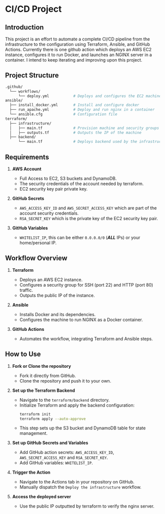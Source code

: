 # CI/CD Project

## Introduction

This project is an effort to automate a complete CI/CD pipeline from the infrastructure to the configuration using Terraform, Ansible, and GitHub Actions. Currently there is one github action which deploys an AWS EC2 instance, configures it to run Docker, and launches an NGINX server in a container. I intend to keep iterating and improving upon this project.

## Project Structure

```bash
.github/
  └── workflows/
      └── deploy.yml           # Deploys and configures the EC2 machine
ansible/
  ├── install_docker.yml       # Install and configure docker
  ├── run_apache.yml           # Deploy and run nginx in a container
  └── ansible.cfg              # Configuration file
terraform/
  ├── infrastructure/
  │   ├── main.tf              # Provision machine and security groups + rules
  │   ├── outputs.tf           # Outputs the IP of the machine
  ├── backend/
      └── main.tf              # Deploys backend used by the infrastructure (RUN SEPARATELY)
```

## Requirements

1. **AWS Account**

   - Full Access to EC2, S3 buckets and DynamoDB.
   - The security credentials of the account needed by terraform.
   - EC2 security key pair private key.

2. **GitHub Secrets**

   - `AWS_ACCESS_KEY_ID` and `AWS_SECRET_ACCESS_KEY` which are part of the account security credentials.
   - `RSA_SECRET_KEY` which is the private key of the EC2 security key pair.

3. **GitHub Variables**

   - `WHITELIST_IP`, this can be either `0.0.0.0/0` (**_ALL_** IPs) or your home/personal IP.

## Workflow Overview

1. **Terraform**

   - Deploys an AWS EC2 instance.
   - Configures a security group for SSH (port 22) and HTTP (port 80) traffic.
   - Outputs the public IP of the instance.

2. **Ansible**

   - Installs Docker and its dependencies.
   - Configures the machine to run NGINX as a Docker container.

3. **GitHub Actions**

   - Automates the workflow, integrating Terraform and Ansible steps.

## How to Use

1. **Fork or Clone the repository**

   - Fork it directly from GitHub.
   - Clone the repository and push it to your own.

2. **Set up the Terraform Backend**

   - Navigate to the `terraform/backend` directory.
   - Initialize Terraform and apply the backend configuration:
     ```bash
     terraform init
     terraform apply --auto-approve
     ```
   - This step sets up the S3 bucket and DynamoDB table for state management.

3. **Set up GitHub Secrets and Variables**

   - Add GitHub action secrets: `AWS_ACCESS_KEY_ID`, `AWS_SECRET_ACCESS_KEY` and `RSA_SECRET_KEY`.
   - Add GitHub variables: `WHITELIST_IP`.

4. **Trigger the Action**

   - Navigate to the Actions tab in your repository on GitHub.
   - Manually dispatch the `Deploy the infrastructure` workflow.

5. **Access the deployed server**
   - Use the public IP outputted by terraform to verify the nginx server.
